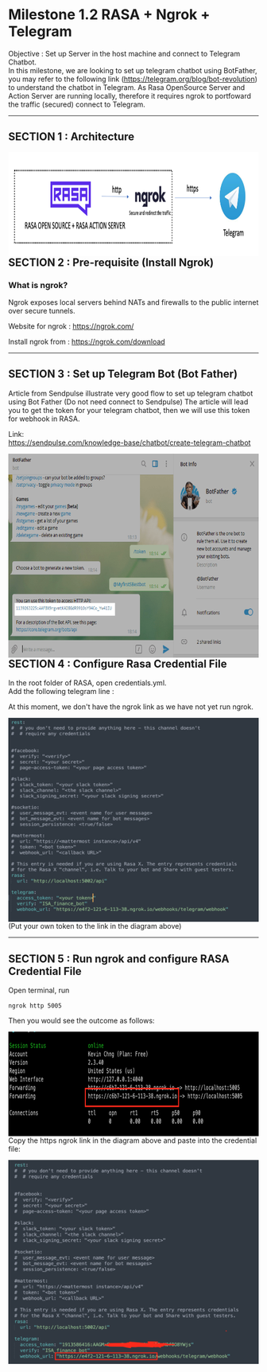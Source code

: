 # Milestone 1.2 RASA + Ngrok + Telegram

Objective : Set up Server in the host machine and connect to Telegram Chatbot.<br>
In this milestone, we are looking to set up telegram chatbot using BotFather, you may refer to the following link (https://telegram.org/blog/bot-revolution) to understand the chatbot in Telegram. As Rasa OpenSource Server and Action Server are running locally, therefore it requires ngrok to portfoward the traffic (secured) connect to Telegram.

---

## SECTION 1 : Architecture 

<img src="https://github.com/KevinChngJY/stock_advisor_bot/blob/main/Image/Screenshot%202021-08-29%20at%204.32.06%20PM.png" width="855" height="210"
     style="float: left; margin-right: 0px;" />

---

## SECTION 2 : Pre-requisite (Install Ngrok)

### What is ngrok?
Ngrok exposes local servers behind NATs and firewalls to the public internet over secure tunnels.

Website for ngrok : https://ngrok.com/

Install ngrok from : https://ngrok.com/download

---

## SECTION 3 : Set up Telegram Bot (Bot Father)

Article from Sendpulse illustrate very good flow to set up telegram chatbot using Bot Father (Do not need connect to Sendpulse)
The article will lead you to get the token for your telegram chatbot, then we will use this token for webhook in RASA.

Link: <br>
https://sendpulse.com/knowledge-base/chatbot/create-telegram-chatbot

<img src="https://github.com/KevinChngJY/stock_advisor_bot/blob/main/Image/scr8-min.png" width="555" height="410"
     style="float: left; margin-right: 0px;" />

---

## SECTION 4 : Configure Rasa Credential File

In the root folder of RASA, open credentials.yml. <br>
Add the following telegram line : <br>

At this moment, we don't have the ngrok link as we have not yet run ngrok. 

<img src="https://github.com/KevinChngJY/stock_advisor_bot/blob/main/Image/credentiasyml.png" width="635" height="410"
     style="float: left; margin-right: 0px;" />

(Put your own token to the link in the diagram above)

---

## SECTION 5 : Run ngrok and configure RASA Credential File

Open terminal, run
```
ngrok http 5005
```

Then you would see the outcome as follows:

<img src="https://github.com/KevinChngJY/stock_advisor_bot/blob/main/Image/runngrok.png" width="635" height="210"
     style="float: left; margin-right: 0px;" />

Copy the https ngrok link in the diagram above and paste into the credential file:

<img src="https://github.com/KevinChngJY/stock_advisor_bot/blob/main/Image/credential2.png" width="635" height="410"
     style="float: left; margin-right: 0px;" />




